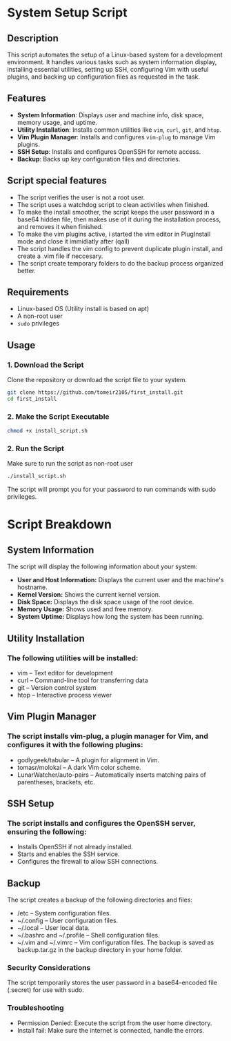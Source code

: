 # System Setup Script

## Description
This script automates the setup of a Linux-based system for a development environment. 
It handles various tasks such as system information display, installing essential utilities, setting up SSH, configuring Vim with useful plugins, 
and backing up configuration files as requested in the task.

## Features
- **System Information**: Displays user and machine info, disk space, memory usage, and uptime.
- **Utility Installation**: Installs common utilities like `vim`, `curl`, `git`, and `htop`.
- **Vim Plugin Manager**: Installs and configures `vim-plug` to manage Vim plugins.
- **SSH Setup**: Installs and configures OpenSSH for remote access.
- **Backup**: Backs up key configuration files and directories.

## Script special features
- The script verifies the user is not a root user.
- The script uses a watchdog script to clean activities when finished.
- To make the install smoother, the script keeps the user password in a base64 hidden file, then makes use of it during the installation process, and removes it when finished.
- To make the vim plugins active, i started the vim editor in PlugInstall mode and close it immidiatly after (qall)
- The script handles the vim config to prevent duplicate plugin install, and create a .vim file if neccesary.
- The script create temporary folders to do the backup process organized better.
  
## Requirements
- Linux-based OS (Utility install is based on apt)
- A non-root user
- `sudo` privileges

## Usage

### **1. Download the Script**
Clone the repository or download the script file to your system.
```bash
git clone https://github.com/tomeir2105/first_install.git
cd first_install
```
### **2. Make the Script Executable**
```bash
chmod +x install_script.sh
``` 
### **2. Run the Script**
Make sure to run the script as non-root user
```bash
./install_script.sh
```
The script will prompt you for your password to run commands with sudo privileges.
# Script Breakdown
## System Information
The script will display the following information about your system:
- **User and Host Information:** Displays the current user and the machine's hostname.
- **Kernel Version:** Shows the current kernel version.
- **Disk Space:** Displays the disk space usage of the root device.
- **Memory Usage:** Shows used and free memory.
- **System Uptime:** Displays how long the system has been running.

## Utility Installation

### The following utilities will be installed:

- vim – Text editor for development
- curl – Command-line tool for transferring data
- git – Version control system
- htop – Interactive process viewer

## Vim Plugin Manager
### The script installs vim-plug, a plugin manager for Vim, and configures it with the following plugins:
- godlygeek/tabular – A plugin for alignment in Vim.
- tomasr/molokai – A dark Vim color scheme.
- LunarWatcher/auto-pairs – Automatically inserts matching pairs of parentheses, brackets, etc.

## SSH Setup
### The script installs and configures the OpenSSH server, ensuring the following:
- Installs OpenSSH if not already installed.
- Starts and enables the SSH service.
- Configures the firewall to allow SSH connections.

## Backup
The script creates a backup of the following directories and files:
- /etc – System configuration files.
- ~/.config – User configuration files.
- ~/.local – User local data.
- ~/.bashrc and ~/.profile – Shell configuration files.
- ~/.vim and ~/.vimrc – Vim configuration files.
The backup is saved as backup.tar.gz in the backup directory in your home folder.

### Security Considerations
The script temporarily stores the user password in a base64-encoded file (.secret) for use with sudo. 

### Troubleshooting
- Permission Denied: Execute the script from the user home directory.
- Install fail: Make sure the internet is connected, handle the errors.



